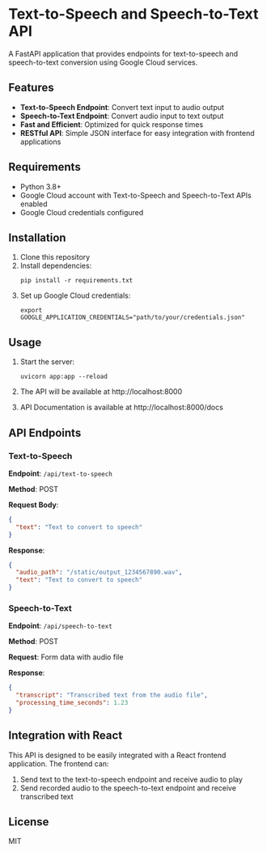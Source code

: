 # Text-to-Speech and Speech-to-Text API

A FastAPI application that provides endpoints for text-to-speech and speech-to-text conversion using Google Cloud services.

## Features

- **Text-to-Speech Endpoint**: Convert text input to audio output
- **Speech-to-Text Endpoint**: Convert audio input to text output
- **Fast and Efficient**: Optimized for quick response times
- **RESTful API**: Simple JSON interface for easy integration with frontend applications

## Requirements

- Python 3.8+
- Google Cloud account with Text-to-Speech and Speech-to-Text APIs enabled
- Google Cloud credentials configured

## Installation

1. Clone this repository
2. Install dependencies:
   ```
   pip install -r requirements.txt
   ```
3. Set up Google Cloud credentials:
   ```
   export GOOGLE_APPLICATION_CREDENTIALS="path/to/your/credentials.json"
   ```

## Usage

1. Start the server:
   ```
   uvicorn app:app --reload
   ```

2. The API will be available at http://localhost:8000

3. API Documentation is available at http://localhost:8000/docs

## API Endpoints

### Text-to-Speech

**Endpoint**: `/api/text-to-speech`

**Method**: POST

**Request Body**:
```json
{
  "text": "Text to convert to speech"
}
```

**Response**:
```json
{
  "audio_path": "/static/output_1234567890.wav",
  "text": "Text to convert to speech"
}
```

### Speech-to-Text

**Endpoint**: `/api/speech-to-text`

**Method**: POST

**Request**: Form data with audio file

**Response**:
```json
{
  "transcript": "Transcribed text from the audio file",
  "processing_time_seconds": 1.23
}
```

## Integration with React

This API is designed to be easily integrated with a React frontend application. The frontend can:

1. Send text to the text-to-speech endpoint and receive audio to play
2. Send recorded audio to the speech-to-text endpoint and receive transcribed text

## License

MIT 